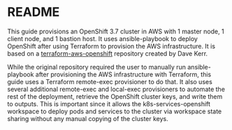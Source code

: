# README
This guide provisions an OpenShift 3.7 cluster in AWS with 1 master node, 1 client node, and 1 bastion host. It uses ansible-playbook to deploy OpenShift after using Terraform to provision the AWS infrastructure. It is based on a [terraform-aws-openshift](https://github.com/dwmkerr/terraform-aws-openshift) repository created by Dave Kerr.

While the original repository required the user to manually run ansible-playbook after provisioning the AWS infrastructure with Terraform, this guide uses a Terraform remote-exec provisioner to do that. It also uses several additional remote-exec and local-exec provisioners to automate the rest of the deployment, retrieve the OpenShift cluster keys, and write them to outputs. This is important since it allows the k8s-services-openshift workspace to deploy pods and services to the cluster via workspace state sharing without any manual copying of the cluster keys. 

